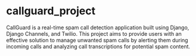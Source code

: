 # callguard_project
CallGuard is a real-time spam call detection application built using Django, Django Channels, and Twilio. This project aims to provide users with an effective solution to manage unwanted spam calls by alerting them during incoming calls and analyzing call transcriptions for potential spam content.
